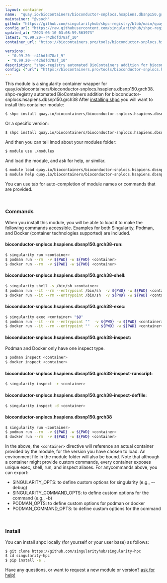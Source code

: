 ```yaml
---
layout: container
name:  "quay.io/biocontainers/bioconductor-snplocs.hsapiens.dbsnp150.grch38"
maintainer: "@vsoch"
github: "https://github.com/singularityhub/shpc-registry/blob/main/quay.io/biocontainers/bioconductor-snplocs.hsapiens.dbsnp150.grch38/container.yaml"
config_url: "https://raw.githubusercontent.com/singularityhub/shpc-registry/main/quay.io/biocontainers/bioconductor-snplocs.hsapiens.dbsnp150.grch38/container.yaml"
updated_at: "2023-06-10 03:08:59.563973"
latest: "0.99.20--r42hdfd78af_10"
container_url: "https://biocontainers.pro/tools/bioconductor-snplocs.hsapiens.dbsnp150.grch38"

versions:
 - "0.99.20--r41hdfd78af_9"
 - "0.99.20--r42hdfd78af_10"
description: "shpc-registry automated BioContainers addition for bioconductor-snplocs.hsapiens.dbsnp150.grch38"
config: {"url": "https://biocontainers.pro/tools/bioconductor-snplocs.hsapiens.dbsnp150.grch38", "maintainer": "@vsoch", "description": "shpc-registry automated BioContainers addition for bioconductor-snplocs.hsapiens.dbsnp150.grch38", "latest": {"0.99.20--r42hdfd78af_10": "sha256:935ebeb1313ae6613ab3e201217d7bb191ee38f8f9c7e36932045e1293ff7aed"}, "tags": {"0.99.20--r41hdfd78af_9": "sha256:8cb827ce1d43f1289b2178941ad72e206db2f026bdd81d06cf1ece69576d3e95", "0.99.20--r42hdfd78af_10": "sha256:935ebeb1313ae6613ab3e201217d7bb191ee38f8f9c7e36932045e1293ff7aed"}, "docker": "quay.io/biocontainers/bioconductor-snplocs.hsapiens.dbsnp150.grch38"}
---
```


This module is a singularity container wrapper for quay.io/biocontainers/bioconductor-snplocs.hsapiens.dbsnp150.grch38.
shpc-registry automated BioContainers addition for bioconductor-snplocs.hsapiens.dbsnp150.grch38
After [installing shpc](#install) you will want to install this container module:


```bash
$ shpc install quay.io/biocontainers/bioconductor-snplocs.hsapiens.dbsnp150.grch38
```

Or a specific version:

```bash
$ shpc install quay.io/biocontainers/bioconductor-snplocs.hsapiens.dbsnp150.grch38:0.99.20--r42hdfd78af_10
```

And then you can tell lmod about your modules folder:

```bash
$ module use ./modules
```

And load the module, and ask for help, or similar.

```bash
$ module load quay.io/biocontainers/bioconductor-snplocs.hsapiens.dbsnp150.grch38/0.99.20--r42hdfd78af_10
$ module help quay.io/biocontainers/bioconductor-snplocs.hsapiens.dbsnp150.grch38/0.99.20--r42hdfd78af_10
```

You can use tab for auto-completion of module names or commands that are provided.

<br>

### Commands

When you install this module, you will be able to load it to make the following commands accessible.
Examples for both Singularity, Podman, and Docker (container technologies supported) are included.

#### bioconductor-snplocs.hsapiens.dbsnp150.grch38-run:

```bash
$ singularity run <container>
$ podman run --rm  -v ${PWD} -w ${PWD} <container>
$ docker run --rm  -v ${PWD} -w ${PWD} <container>
```

#### bioconductor-snplocs.hsapiens.dbsnp150.grch38-shell:

```bash
$ singularity shell -s /bin/sh <container>
$ podman run --it --rm --entrypoint /bin/sh  -v ${PWD} -w ${PWD} <container>
$ docker run --it --rm --entrypoint /bin/sh  -v ${PWD} -w ${PWD} <container>
```

#### bioconductor-snplocs.hsapiens.dbsnp150.grch38-exec:

```bash
$ singularity exec <container> "$@"
$ podman run --it --rm --entrypoint ""  -v ${PWD} -w ${PWD} <container> "$@"
$ docker run --it --rm --entrypoint ""  -v ${PWD} -w ${PWD} <container> "$@"
```

#### bioconductor-snplocs.hsapiens.dbsnp150.grch38-inspect:

Podman and Docker only have one inspect type.

```bash
$ podman inspect <container>
$ docker inspect <container>
```

#### bioconductor-snplocs.hsapiens.dbsnp150.grch38-inspect-runscript:

```bash
$ singularity inspect -r <container>
```

#### bioconductor-snplocs.hsapiens.dbsnp150.grch38-inspect-deffile:

```bash
$ singularity inspect -d <container>
```



#### bioconductor-snplocs.hsapiens.dbsnp150.grch38

```bash
$ singularity run <container>
$ podman run --rm  -v ${PWD} -w ${PWD} <container>
$ docker run --rm  -v ${PWD} -w ${PWD} <container>
```


In the above, the `<container>` directive will reference an actual container provided
by the module, for the version you have chosen to load. An environment file in the
module folder will also be bound. Note that although a container
might provide custom commands, every container exposes unique exec, shell, run, and
inspect aliases. For anycommands above, you can export:

 - SINGULARITY_OPTS: to define custom options for singularity (e.g., --debug)
 - SINGULARITY_COMMAND_OPTS: to define custom options for the command (e.g., -b)
 - PODMAN_OPTS: to define custom options for podman or docker
 - PODMAN_COMMAND_OPTS: to define custom options for the command

<br>

### Install

You can install shpc locally (for yourself or your user base) as follows:

```bash
$ git clone https://github.com/singularityhub/singularity-hpc
$ cd singularity-hpc
$ pip install -e .
```

Have any questions, or want to request a new module or version? [ask for help!](https://github.com/singularityhub/singularity-hpc/issues)